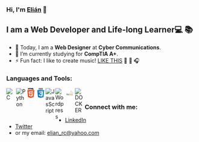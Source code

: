 ### Hi, I'm [Elián](https://elianrc.com) 👋

## I am a Web Developer and Life-long Learner:computer: :books:
- :pushpin: Today, I am a **Web Designer** at **Cyber Communications**.
- 🌱 I’m currently studying for **CompTIA A+**.
- ⚡ Fun fact: I like to create music! [LIKE THIS](https://youtu.be/U_IT0k0unrs) :musical_keyboard: :guitar: :headphones:

### Languages and Tools:

<img align="left" alt="C" width="26px" src="https://img.icons8.com/color/48/000000/c-programming.png"/>
<img align="left" alt="Python" width="26px" src="https://img.icons8.com/color/48/000000/python.png"/>
<img align="left" alt="HTML5" width="26px" src="https://raw.githubusercontent.com/github/explore/80688e429a7d4ef2fca1e82350fe8e3517d3494d/topics/html/html.png" />
<img align="left" alt="CSS3" width="26px" src="https://raw.githubusercontent.com/github/explore/80688e429a7d4ef2fca1e82350fe8e3517d3494d/topics/css/css.png" />
<img align="left" alt="JavasScript" width="26px" src="https://img.icons8.com/color/48/000000/javascript.png"/>

<img align="left" alt="Wordpress" width="26px" src="https://img.icons8.com/color/48/000000/wordpress.png"/>
<img align="left" alt="MySQL" width="26px" src="https://raw.githubusercontent.com/github/explore/80688e429a7d4ef2fca1e82350fe8e3517d3494d/topics/mysql/mysql.png" />
<img align="left" alt="DOCKER" width="26px" src="https://img.icons8.com/color/48/000000/docker.png"/>
<br>

### Connect with me:
- [LinkedIn](https://linkedin.com/in/elianrc)
- [Twitter](https://twitter.com/elianrc_)
- or my email: elian_rc@yahoo.com


<!--
**elianrc/elianrc** is a ✨ _special_ ✨ repository because its `README.md` (this file) appears on your GitHub profile.

[LIKE THIS]: https://youtu.be/U_IT0k0unrs
[linkedin]: https://linkedin.com/in/elianrc
[twitter]: https://twitter.com/elianrc_
[Email]: elian_rc@yahoo.com
